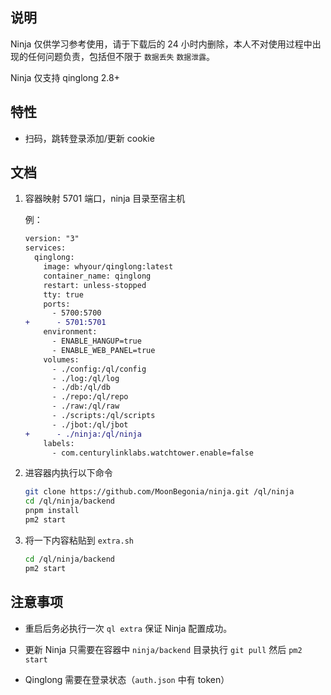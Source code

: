 

## 说明

Ninja 仅供学习参考使用，请于下载后的 24 小时内删除，本人不对使用过程中出现的任何问题负责，包括但不限于 `数据丢失` `数据泄露`。

Ninja 仅支持 qinglong 2.8+

## 特性

* 扫码，跳转登录添加/更新 cookie

## 文档

1. 容器映射 5701 端口，ninja 目录至宿主机

   例：

   ```diff
   version: "3"
   services:
     qinglong:
       image: whyour/qinglong:latest
       container_name: qinglong
       restart: unless-stopped
       tty: true
       ports:
         - 5700:5700
   +      - 5701:5701
       environment:
         - ENABLE_HANGUP=true
         - ENABLE_WEB_PANEL=true
       volumes:
         - ./config:/ql/config
         - ./log:/ql/log
         - ./db:/ql/db
         - ./repo:/ql/repo
         - ./raw:/ql/raw
         - ./scripts:/ql/scripts
         - ./jbot:/ql/jbot
   +      - ./ninja:/ql/ninja
       labels:
         - com.centurylinklabs.watchtower.enable=false
   ```

2. 进容器内执行以下命令

   ```bash
   git clone https://github.com/MoonBegonia/ninja.git /ql/ninja
   cd /ql/ninja/backend
   pnpm install
   pm2 start
   ```

3. 将一下内容粘贴到 `extra.sh`

   ```bash
   cd /ql/ninja/backend
   pm2 start
   ```

## 注意事项

* 重启后务必执行一次 `ql extra` 保证 Ninja 配置成功。

* 更新 Ninja 只需要在容器中 `ninja/backend` 目录执行 `git pull` 然后 `pm2 start`

* Qinglong 需要在登录状态（`auth.json` 中有 token）
